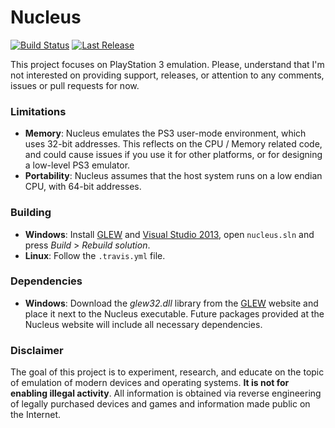 Nucleus
=======
[![Build Status](https://travis-ci.org/AlexAltea/nucleus.svg)](https://travis-ci.org/AlexAltea/nucleus)
[![Last Release](https://img.shields.io/badge/version-0.0.2-brightgreen.svg?style=flat)](https://github.com/AlexAltea/nucleus/releases)

This project focuses on PlayStation 3 emulation. Please, understand that I'm not interested on providing support, releases, or attention to any comments, issues or pull requests for now.

### Limitations
* __Memory__: Nucleus emulates the PS3 user-mode environment, which uses 32-bit addresses. This reflects on the CPU / Memory related code, and could cause issues if you use it for other platforms, or for designing a low-level PS3 emulator.
* __Portability__: Nucleus assumes that the host system runs on a low endian CPU, with 64-bit addresses.

### Building
* __Windows__: Install [GLEW](http://glew.sourceforge.net/install.html) and [Visual Studio 2013](http://www.visualstudio.com/), open `nucleus.sln` and press *Build* > *Rebuild solution*.
* __Linux__: Follow the `.travis.yml` file.

### Dependencies
* __Windows__: Download the *glew32.dll* library from the [GLEW](http://glew.sourceforge.net/index.html) website and place it next to the Nucleus executable. Future packages provided at the Nucleus website will include all necessary dependencies.

### Disclaimer
The goal of this project is to experiment, research, and educate on the topic of emulation of modern devices and operating systems. **It is not for enabling illegal activity**. All information is obtained via reverse engineering of legally purchased devices and games and information made public on the Internet.
